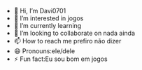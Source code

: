 - 👋 Hi, I’m Davi0701
- 👀 I’m interested in jogos
- 🌱 I’m currently learning 
- 💞️ I’m looking to collaborate on nada ainda 
- 📫 How to reach me prefiro não dizer
- 😄 Pronouns:ele/dele
- ⚡ Fun fact:Eu sou bom em jogos

<!---
Davi0701/Davi0701 is a ✨ special ✨ repository because its `README.md` (this file) appears on your GitHub profile.
You can click the Preview link to take a look at your changes.
--->

 
